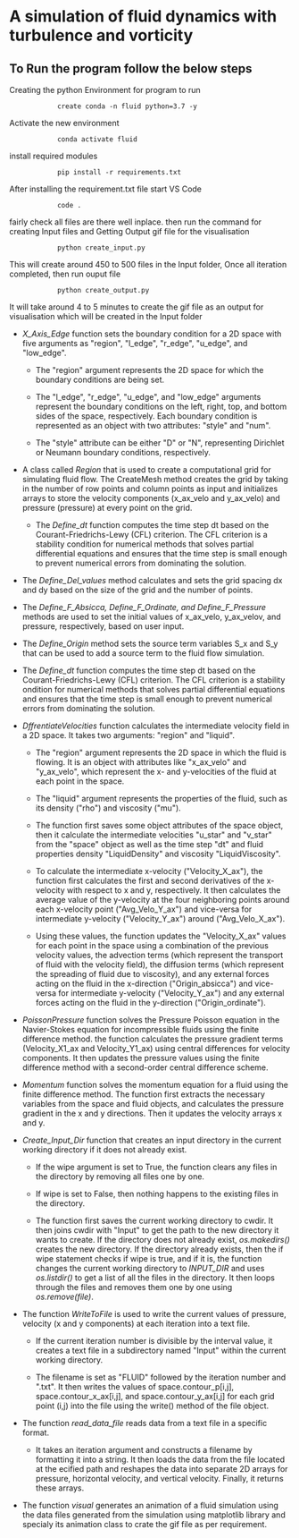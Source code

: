 # A simulation of fluid dynamics with turbulence and vorticity

## To Run the program follow the below steps

Creating the python Environment for program to run

                create conda -n fluid python=3.7 -y
                
Activate the new environment
  
                conda activate fluid
                
install required modules

                pip install -r requirements.txt
                
After installing the requirement.txt file start VS Code 

                code .
                
fairly check all files are there well inplace. then run the command for creating Input files and Getting Output gif file for the visualisation

                python create_input.py
                
This will create around 450 to 500 files in the Input folder, Once all iteration completed, then run ouput file

                python create_output.py
                
It will take around 4 to 5 minutes to create the gif file as an output for visualisation which will be created in the Input folder                


- *X_Axis_Edge* function sets the boundary condition for a 2D space with five arguments as "region", "l_edge", "r_edge", "u_edge", and "low_edge".
  
  - The "region" argument represents the 2D space for which the boundary conditions are being set.
  
  - The "l_edge", "r_edge", "u_edge", and "low_edge" arguments represent the boundary conditions on the left, right, top, and bottom sides of the 
    space, respectively. Each boundary condition is represented as an object with two attributes: "style" and "num".
  
  - The "style" attribute can be either "D" or "N", representing Dirichlet or Neumann boundary conditions, respectively.

- A class called *Region* that is used to create a computational grid for simulating fluid flow. The CreateMesh method creates the grid by taking in 
  the number of row points and column points as input and initializes arrays to store the velocity components (x_ax_velo and y_ax_velo) and pressure (pressure) at every point on the grid.
  
  - The *Define_dt* function computes the time step dt based on the Courant-Friedrichs-Lewy (CFL) criterion. The CFL criterion is a stability 
    condition for numerical methods that solves partial differential equations and ensures that the time step is small enough to prevent numerical 
    errors from dominating the solution.

- The *Define_Del_values* method calculates and sets the grid spacing dx and dy based on the size of the grid and the number of points.

- The *Define_F_Absicca, Define_F_Ordinate, and Define_F_Pressure* methods are used to set the initial values of x_ax_velo, y_ax_velov, and pressure, respectively, based on user input.

- The *Define_Origin* method sets the source term variables S_x and S_y that can be used to add a source term to the fluid flow simulation.

- The *Define_dt* function computes the time step dt based on the Courant-Friedrichs-Lewy (CFL) criterion. The CFL criterion is a stability 
  ondition for numerical methods that solves partial differential equations and ensures that the time step is small enough to prevent numerical 
  errors from dominating the solution. 

- *DffrentiateVelocities* function calculates the intermediate velocity field in a 2D space. It takes two arguments: "region" and "liquid".
  
  - The "region" argument represents the 2D space in which the fluid is flowing. It is an object with attributes like "x_ax_velo" and "y_ax_velo", which represent 
    the x- and y-velocities of the fluid at each point in the space.
  
  - The "liquid" argument represents the properties of the fluid, such as its density ("rho") and viscosity ("mu").
  
  - The function first saves some object attributes of the space object, then it calculate the intermediate velocities "u_star" and "v_star" from the 
    "space" object as well as the time step "dt" and fluid properties density "LiquidDensity" and viscosity "LiquidViscosity".
  
  - To calculate the intermediate x-velocity ("Velocity_X_ax"), the function first calculates the first and second derivatives of the x-velocity with respect 
    to x and y, respectively. It then calculates the average value of the y-velocity at the four neighboring points around each x-velocity point 
    ("Avg_Velo_Y_ax") and vice-versa for intermediate y-velocity ("Velocity_Y_ax") around ("Avg_Velo_X_ax").
  
  - Using these values, the function updates the "Velocity_X_ax" values for each point in the space using a combination of the previous velocity values, 
    the advection terms (which represent the transport of fluid with the velocity field), the diffusion terms (which represent the spreading of 
    fluid due to viscosity), and any external forces acting on the fluid in the x-direction ("Origin_absicca") and vice-versa for intermediate y-velocity   ("Velocity_Y_ax") and any external forces acting on the fluid in the y-direction ("Origin_ordinate").

- *PoissonPressure* function solves the Pressure Poisson equation in the Navier-Stokes equation for incompressible fluids using the finite 
  difference method. the function calculates the pressure gradient terms (Velocity_X1_ax and Velocity_Y1_ax) using central differences for velocity components. 
  It then updates the pressure values using the finite difference method with a second-order central difference scheme.

- *Momentum* function solves the momentum equation for a fluid using the finite difference method. The function first extracts the necessary 
  variables from the space and fluid objects, and calculates the pressure gradient in the x and y directions. Then it updates the velocity arrays x and y.

- *Create_Input_Dir* function that creates an input directory in the current working directory if it does not already exist. 
  
  - If the wipe argument is set to True, the function clears any files in the directory by removing all files one by one. 
  
  - If wipe is set to False, then nothing happens to the existing files in the directory.
  
  - The function first saves the current working directory to cwdir. It then joins cwdir with "Input" to get the path to the new directory 
    it wants to create. If the directory does not already exist, *os.makedirs()* creates the new directory. If the directory already exists, 
    then the if wipe statement checks if wipe is true, and if it is, the function changes the current working directory to *INPUT_DIR* and uses 
    *os.listdir()* to get a list of all the files in the directory. It then loops through the files and removes them one by one using *os.remove(file)*.
    
- The  function *WriteToFile* is used to write the current values of pressure, velocity (x and y components) at each iteration into a text file.
  - If the current iteration number is divisible by the interval value, it creates a text file in a subdirectory named "Input" within the current 
    working directory. 
    
  - The filename is set as "FLUID" followed by the iteration number and ".txt". It then writes the values of space.contour_p[i,j], space.contour_x_ax[i,j], and 
    space.contour_y_ax[i,j] for each grid point (i,j) into the file using the write() method of the file object.
  
- The function *read_data_file* reads data from a text file in a specific format. 
  - It takes an iteration argument and constructs a filename by formatting it into a string. It then loads the data from the file located at 
    the ecified path and reshapes the data into separate 2D arrays for pressure, horizontal velocity, and vertical velocity. Finally, it returns 
    these arrays.
    
- The function *visual* generates an animation of a fluid simulation using the data files generated from the simulation using matplotlib library and specialy 
  its animation class to crate the gif file as per requirement.


